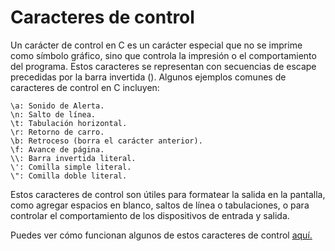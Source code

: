 # Caracteres de control


Un carácter de control en C es un carácter especial que no se imprime como símbolo gráfico, sino que controla la impresión o el comportamiento del programa. Estos caracteres se representan con secuencias de escape precedidas por la barra invertida (\). Algunos ejemplos comunes de caracteres de control en C incluyen:

```
\a: Sonido de Alerta.
\n: Salto de línea.
\t: Tabulación horizontal.
\r: Retorno de carro.
\b: Retroceso (borra el carácter anterior).
\f: Avance de página.
\\: Barra invertida literal.
\': Comilla simple literal.
\": Comilla doble literal.
```


Estos caracteres de control son útiles para formatear la salida en la pantalla, como agregar espacios en blanco, saltos de línea o tabulaciones, o para controlar el comportamiento de los dispositivos de entrada y salida.

Puedes ver cómo funcionan algunos de estos caracteres de control [aquí.](caracteresDeControl.c)